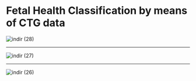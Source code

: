 # Fetal Health Classification by means of CTG data
![indir (28)](https://user-images.githubusercontent.com/97463861/213557310-e6014ee0-d19e-414f-8a83-426ba990febd.png)

<hr>

![indir (27)](https://user-images.githubusercontent.com/97463861/213557325-0725f67a-36ed-4071-87a5-17c906b9d8ee.png)

<hr>

![indir (26)](https://user-images.githubusercontent.com/97463861/213557327-bf972825-cfc6-427a-b554-c6d357cf6c86.png)
